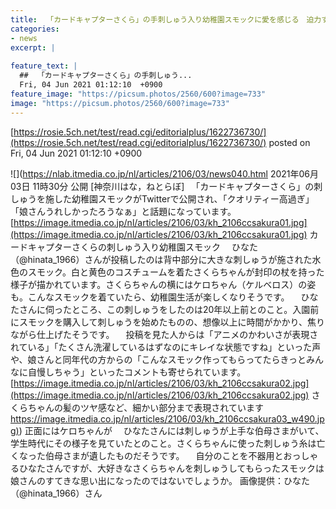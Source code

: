 ```yaml
---
title:  「カードキャプターさくら」の手刺しゅう入り幼稚園スモックに愛を感じる　迫力すら感じる仕上がりに「クオリティー高過ぎ」と驚きの声  
categories:
- news
excerpt: |
  
feature_text: |
  ##  「カードキャプターさくら」の手刺しゅう...
  Fri, 04 Jun 2021 01:12:10  +0900
feature_image: "https://picsum.photos/2560/600?image=733"
image: "https://picsum.photos/2560/600?image=733"
---
```


[https://rosie.5ch.net/test/read.cgi/editorialplus/1622736730/](https://rosie.5ch.net/test/read.cgi/editorialplus/1622736730/)
posted on Fri, 04 Jun 2021 01:12:10  +0900

<!--more-->

![](https://nlab.itmedia.co.jp/nl/articles/2106/03/news040.html 2021年06月03日 11時30分 公開 [神奈川はな，ねとらぼ] 　「カードキャプターさくら」の刺しゅうを施した幼稚園スモックがTwitterで公開され、「クオリティー高過ぎ」「娘さんうれしかったろうなぁ」と話題になっています。 [https://image.itmedia.co.jp/nl/articles/2106/03/kh_2106ccsakura01.jpg](https://image.itmedia.co.jp/nl/articles/2106/03/kh_2106ccsakura01.jpg) カードキャプターさくらの刺しゅう入り幼稚園スモック 　ひなた（@hinata_1966）さんが投稿したのは背中部分に大きな刺しゅうが施された水色のスモック。白と黄色のコスチュームを着たさくらちゃんが封印の杖を持った様子が描かれています。さくらちゃんの横にはケロちゃん（ケルベロス）の姿も。こんなスモックを着ていたら、幼稚園生活が楽しくなりそうです。 　ひなたさんに伺ったところ、この刺しゅうをしたのは20年以上前とのこと。入園前にスモックを購入して刺しゅうを始めたものの、想像以上に時間がかかり、焦りながら仕上げたそうです。 　投稿を見た人からは「アニメのかわいさが表現されている」「たくさん洗濯しているはずなのにキレイな状態ですね」といった声や、娘さんと同年代の方からの「こんなスモック作ってもらってたらきっとみんなに自慢しちゃう」といったコメントも寄せられています。 [https://image.itmedia.co.jp/nl/articles/2106/03/kh_2106ccsakura02.jpg](https://image.itmedia.co.jp/nl/articles/2106/03/kh_2106ccsakura02.jpg) さくらちゃんの髪のツヤ感など、細かい部分まで表現されています [https://image.itmedia.co.jp/nl/articles/2106/03/kh_2106ccsakura03_w490.jpg)](https://image.itmedia.co.jp/nl/articles/2106/03/kh_2106ccsakura03_w490.jpg)) 正面にはケロちゃんが 　ひなたさんには刺しゅうが上手な伯母さまがいて、学生時代にその様子を見ていたとのこと。さくらちゃんに使った刺しゅう糸は亡くなった伯母さまが遺したものだそうです。 　自分のことを不器用とおっしゃるひなたさんですが、大好きなさくらちゃんを刺しゅうしてもらったスモックは娘さんのすてきな思い出になったのではないでしょうか。 画像提供：ひなた（@hinata_1966）さん
